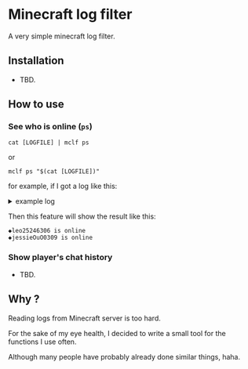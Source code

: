 # Minecraft log filter
A very simple minecraft log filter.

## Installation
- TBD.

## How to use

### See who is online (`ps`)
```console
cat [LOGFILE] | mclf ps
```
or
```console
mclf ps "$(cat [LOGFILE])"
```

for example, if I got a log like this:
<details>
<summary> example log </summary>
  
```log
2023-08-20T13:48:06.331568924Z [13:48:06] [Server thread/INFO]: ONR ◆XLTU joined the game
2023-08-20T13:54:31.046531707Z [13:54:31] [Server thread/INFO]: ◆jessieOuO0309 joined the game
2023-08-20T13:54:35.797879107Z [13:54:35] [Server thread/INFO]: ◆leo25246306 joined the game
2023-08-20T14:00:46.572340793Z [14:00:46] [Server thread/INFO]: ONR ◆XLTU left the game
2023-08-20T14:00:49.057749168Z [14:00:49] [Server thread/INFO]: ONR ◆XLTU joined the game
2023-08-20T15:54:57.488134636Z [15:54:57] [Server thread/INFO]: ONR ◆XLTU left the game
2023-08-20T15:57:52.513674358Z [15:57:52] [Server thread/INFO]: ONR ◆XLTU joined the game
2023-08-20T17:05:36.084182034Z [17:05:36] [Server thread/INFO]: ◆jessieOuO0309 left the game
2023-08-20T17:49:17.979761058Z [17:49:17] [Server thread/INFO]: ONR ◆XLTU left the game
2023-08-20T18:10:57.475226934Z [18:10:57] [Server thread/INFO]: ◆leo25246306 left the game
2023-08-21T11:07:01.700238287Z [11:07:01] [Server thread/INFO]: ◆leo25246306 joined the game
2023-08-21T11:57:42.699879130Z [11:57:42] [Server thread/INFO]: ◆jessieOuO0309 joined the game
```

</details>

Then this feature will show the result like this:

```
◆leo25246306 is online
◆jessieOuO0309 is online
```

### Show player's chat history
- TBD.

## Why ?
Reading logs from Minecraft server is too hard.

For the sake of my eye health, I decided to write a small tool for the functions I use often. 

Although many people have probably already done similar things, haha.
